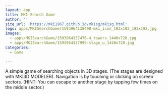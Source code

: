 ```yaml
---
layout: app
title: MKI Search Game
author: ''
site_url: 'https://mki1967.github.io/mkisg/mkisg.html'
logo: apps/MKISearchGame/1593964138498-mki_icon_192x192_192x192.jpg
images:
  - apps/MKISearchGame/1593964137470-4_towers_1440x720.jpg
  - apps/MKISearchGame/1593964137999-stage_u_1440x720.jpg
categories:
  - Game

---
```

A simple game of searching objects in 3D stages.
(The stages are designed with MKI3D MODELER).
Navigation is by touching or clicking on screen sectors. 
(HINT: You can escape to another stage by tapping few times on the middle sector.)
